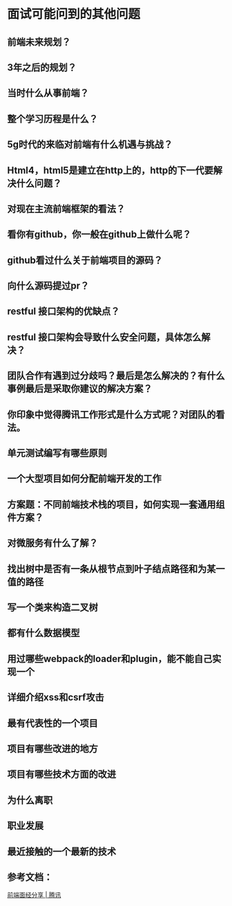 # 面试可能问到的其他问题

## 前端未来规划？
## 3年之后的规划？
## 当时什么从事前端？
## 整个学习历程是什么？
## 5g时代的来临对前端有什么机遇与挑战？
## Html4，html5是建立在http上的，http的下一代要解决什么问题？
## 对现在主流前端框架的看法？
## 看你有github，你一般在github上做什么呢？
## github看过什么关于前端项目的源码？
## 向什么源码提过pr？
## restful 接口架构的优缺点？
## restful 接口架构会导致什么安全问题，具体怎么解决？
## 团队合作有遇到过分歧吗？最后是怎么解决的？有什么事例最后是采取你建议的解决方案？
## 你印象中觉得腾讯工作形式是什么方式呢？对团队的看法。
## 单元测试编写有哪些原则
## 一个大型项目如何分配前端开发的工作
## 方案题：不同前端技术栈的项目，如何实现一套通用组件方案？
## 对微服务有什么了解？


## 找出树中是否有一条从根节点到叶子结点路径和为某一值的路径
## 写一个类来构造二叉树
## 都有什么数据模型
## 用过哪些webpack的loader和plugin，能不能自己实现一个
## 详细介绍xss和csrf攻击
## 最有代表性的一个项目
## 项目有哪些改进的地方
## 项目有哪些技术方面的改进
## 为什么离职
## 职业发展
## 最近接触的一个最新的技术

## 参考文档：
[前端面经分享 | 腾讯](https://juejin.im/post/5ce9f666e51d45777621baf7)